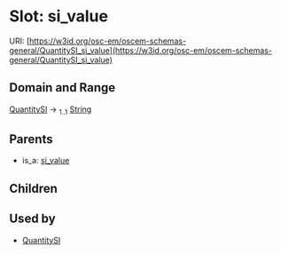 
# Slot: si_value



URI: [https://w3id.org/osc-em/oscem-schemas-general/QuantitySI_si_value](https://w3id.org/osc-em/oscem-schemas-general/QuantitySI_si_value)


## Domain and Range

[QuantitySI](QuantitySI.md) &#8594;  <sub>1..1</sub> [String](types/String.md)

## Parents

 *  is_a: [si_value](si_value.md)

## Children


## Used by

 * [QuantitySI](QuantitySI.md)
